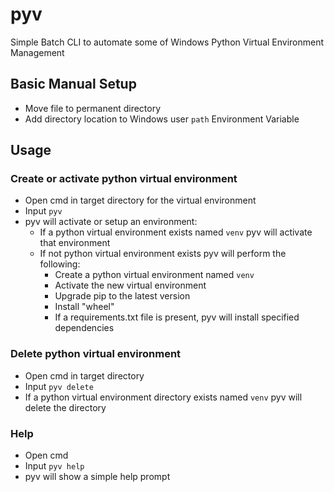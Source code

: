 # pyv
 Simple Batch CLI to automate some of Windows Python Virtual Environment Management

## Basic Manual Setup

- Move file to permanent directory
- Add directory location to Windows user ```path``` Environment Variable

## Usage

### Create or activate python virtual environment

- Open cmd in target directory for the virtual environment
- Input ```pyv```
- pyv will activate or setup an environment:
    - If a python virtual environment exists named ```venv``` pyv will activate that environment
    - If not python virtual environment exists pyv will perform the following:
        - Create a python virtual environment named ```venv```
        - Activate the new virtual environment
        - Upgrade pip to the latest version
        - Install "wheel"
        - If a requirements.txt file is present, pyv will install specified dependencies

### Delete python virtual environment

- Open cmd in target directory
- Input ```pyv delete```
- If a python virtual environment directory exists named ```venv``` pyv will delete the directory

### Help

- Open cmd
- Input ```pyv help```
- pyv will show a simple help prompt
